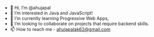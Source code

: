 - 👋 Hi, I’m @ahujapal
- 👀 I’m interested in Java and JavaScript!
- 🌱 I’m currently learning Progressive Web Apps,
- 💞️ I’m looking to collaborate on projects that require backend skills.
- 📫 How to reach me - ahujapalak62@gmail.com

<!---
ahujapal/ahujapal is a ✨ special ✨ repository because its `README.md` (this file) appears on your GitHub profile.
You can click the Preview link to take a look at your changes.
--->
